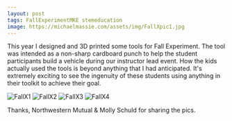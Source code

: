 ```yaml
---
layout: post
tags: FallExperimentMKE stemeducation
image: https://michaelmassie.com/assets/img/FallXpic1.jpg
---
```


This year I designed and 3D printed some tools for Fall Experiment. The tool was intended as a non-sharp cardboard punch to help the student participants build a vehicle during our instructor lead event. How the kids actually used the tools is beyond anything that I had anticipated. It's extremely exciting to see the ingenuity of these students using anything in their toolkit to achieve their goal.

![FallX1](https://michaelmassie.com/assets/img/FallXpic1.jpg)
![FallX2](https://michaelmassie.com/assets/img/FallXpic2.jpg)
![FallX3](https://michaelmassie.com/assets/img/FallXpic3.jpg)
![FallX4](https://michaelmassie.com/assets/img/FallXpic4.jpg)


Thanks, Northwestern Mutual & Molly Schuld for sharing the pics. 